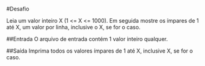 #Desafio

Leia um valor inteiro X (1 <= X <= 1000). Em seguida mostre os ímpares de 1 até X, um valor por linha, inclusive o X, se for o caso.

##Entrada
O arquivo de entrada contém 1 valor inteiro qualquer.

##Saída
Imprima todos os valores ímpares de 1 até X, inclusive X, se for o caso.